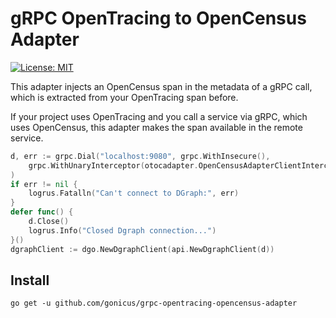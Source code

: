 # gRPC OpenTracing to OpenCensus Adapter

[![License: MIT](https://img.shields.io/badge/License-MIT-yellow.svg)](https://opensource.org/licenses/MIT)

This adapter injects an OpenCensus span in the metadata of a gRPC call, which is extracted from your OpenTracing span before.

If your project uses OpenTracing and you call a service via gRPC, which uses OpenCensus, this adapter makes the span available in the remote service.

```go
d, err := grpc.Dial("localhost:9080", grpc.WithInsecure(),
    grpc.WithUnaryInterceptor(otocadapter.OpenCensusAdapterClientInterceptor(tracer)),
)
if err != nil {
    logrus.Fatalln("Can't connect to DGraph:", err)
}
defer func() {
    d.Close()
    logrus.Info("Closed Dgraph connection...")
}()
dgraphClient := dgo.NewDgraphClient(api.NewDgraphClient(d))
```

## Install

```
go get -u github.com/gonicus/grpc-opentracing-opencensus-adapter
```